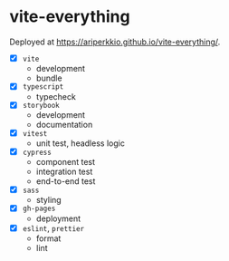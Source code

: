 # vite-everything

Deployed at https://ariperkkio.github.io/vite-everything/.

-   [x] `vite`
    -   development
    -   bundle
-   [x] `typescript`
    -   typecheck
-   [x] `storybook`
    -   development
    -   documentation
-   [x] `vitest`
    -   unit test, headless logic
-   [x] `cypress`
    -   component test
    -   integration test
    -   end-to-end test
-   [x] `sass`
    -   styling
-   [x] `gh-pages`
    -   deployment
-   [x] `eslint`, `prettier`
    -   format
    -   lint
